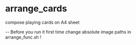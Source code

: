 # arrange_cards
compose playing cards on A4 sheet


--
Before you run it first time change absolute image paths in arrange_func.sh !

